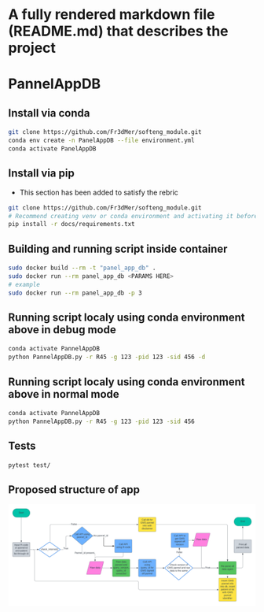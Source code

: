 # A fully rendered markdown file (README.md) that describes the project

# PannelAppDB

## Install via conda
```bash
git clone https://github.com/Fr3dMer/softeng_module.git
conda env create -n PanelAppDB --file environment.yml
conda activate PanelAppDB
```

## Install via pip
- This section has been added to satisfy the rebric 
```bash
git clone https://github.com/Fr3dMer/softeng_module.git
# Recommend creating venv or conda environment and activating it before carrying out this step
pip install -r docs/requirements.txt
```


## Building and running script inside container 
```bash
sudo docker build --rm -t "panel_app_db" .
sudo docker run --rm panel_app_db <PARAMS HERE>
# example
sudo docker run --rm panel_app_db -p 3
```


## Running script localy using conda environment above in debug mode
```bash
conda activate PannelAppDB
python PannelAppDB.py -r R45 -g 123 -pid 123 -sid 456 -d
```
## Running script localy using conda environment above in normal mode
```bash
conda activate PannelAppDB
python PannelAppDB.py -r R45 -g 123 -pid 123 -sid 456
```


## Tests
```bash
pytest test/
```



## Proposed structure of app
![flow chart showing structure of app](docs/Flowchart.png)


